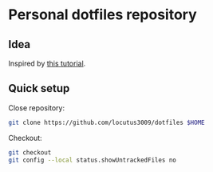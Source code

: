 # Personal dotfiles repository

## Idea

Inspired by [this tutorial](https://www.atlassian.com/git/tutorials/dotfiles).

## Quick setup

Close repository:

```bash
git clone https://github.com/locutus3009/dotfiles $HOME
```

Checkout:

```bash
git checkout
git config --local status.showUntrackedFiles no
```
